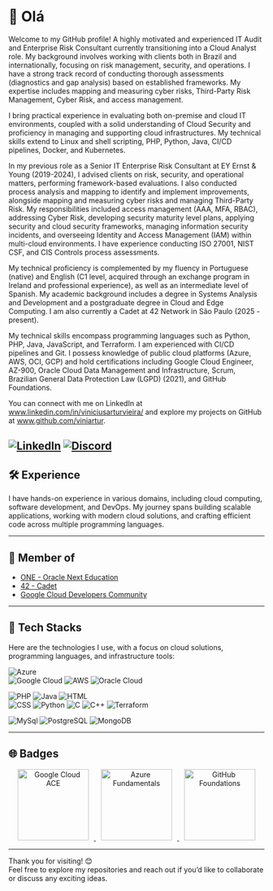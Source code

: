 # 👋 Olá
Welcome to my GitHub profile! 
A highly motivated and experienced IT Audit and Enterprise Risk Consultant currently transitioning into a Cloud Analyst role. My background involves working with clients both in Brazil and internationally, focusing on risk management, security, and operations. I have a strong track record of conducting thorough assessments (diagnostics and gap analysis) based on established frameworks. My expertise includes mapping and measuring cyber risks, Third-Party Risk Management, Cyber Risk, and access management.

I bring practical experience in evaluating both on-premise and cloud IT environments, coupled with a solid understanding of Cloud Security and proficiency in managing and supporting cloud infrastructures. My technical skills extend to Linux and shell scripting, PHP, Python, Java, CI/CD pipelines, Docker, and Kubernetes.

In my previous role as a Senior IT Enterprise Risk Consultant at EY Ernst & Young (2019-2024), I advised clients on risk, security, and operational matters, performing framework-based evaluations. I also conducted process analysis and mapping to identify and implement improvements, alongside mapping and measuring cyber risks and managing Third-Party Risk. My responsibilities included access management (AAA, MFA, RBAC), addressing Cyber Risk, developing security maturity level plans, applying security and cloud security frameworks, managing information security incidents, and overseeing Identity and Access Management (IAM) within multi-cloud environments. I have experience conducting ISO 27001, NIST CSF, and CIS Controls process assessments.

My technical proficiency is complemented by my fluency in Portuguese (native) and English (C1 level, acquired through an exchange program in Ireland and professional experience), as well as an intermediate level of Spanish. My academic background includes a degree in Systems Analysis and Development and a postgraduate degree in Cloud and Edge Computing. I am also currently a Cadet at 42 Network in São Paulo (2025 - present).

My technical skills encompass programming languages such as Python, PHP, Java, JavaScript, and Terraform. I am experienced with CI/CD pipelines and Git. I possess knowledge of public cloud platforms (Azure, AWS, OCI, GCP) and hold certifications including Google Cloud Engineer, AZ-900, Oracle Cloud Data Management and Infrastructure, Scrum, Brazilian General Data Protection Law (LGPD) (2021), and GitHub Foundations.

You can connect with me on LinkedIn at www.linkedin.com/in/viniciusarturvieira/ and explore my projects on GitHub at www.github.com/viniartur.

[![LinkedIn](https://img.shields.io/badge/LinkedIn-0A66C2?style=for-the-badge&logo=linkedin&logoColor=white)](https://www.linkedin.com/in/viniciusarturvieira/)
[![Discord](https://img.shields.io/badge/Discord-5865F2?style=for-the-badge&logo=discord&logoColor=white)](https://discord.com/users/vinivarturv)
---

## 🛠 Experience  
I have hands-on experience in various domains, including cloud computing, software development, and DevOps. My journey spans building scalable applications, working with modern cloud solutions, and crafting efficient code across multiple programming languages.  

---

## 🌟 Member of  
- [ONE - Oracle Next Education](https://www.oracle.com/br/education/oracle-next-education/)  
- [42 - Cadet](https://www.42network.org/)  
- [Google Cloud Developers Community](https://www.cloudskillsboost.google/public_profiles/1749ec2f-f110-4977-a7ad-31db308a2c0f)  

---

## 🚀 Tech Stacks  
Here are the technologies I use, with a focus on cloud solutions, programming languages, and infrastructure tools:  

![Azure](https://img.shields.io/badge/Azure-0078D4?style=for-the-badge&logo=microsoftazure&logoColor=white)  
![Google Cloud](https://img.shields.io/badge/Google%20Cloud-4285F4?style=for-the-badge&logo=googlecloud&logoColor=white)
![AWS](https://img.shields.io/badge/Amazon%20AWS-232F3E?style=for-the-badge&logo=amazonaws&logoColor=white)
![Oracle Cloud](https://img.shields.io/badge/Oracle%20Cloud-F80000?style=for-the-badge&logo=oracle&logoColor=white) 

![PHP](https://img.shields.io/badge/PHP-777BB4?style=for-the-badge&logo=php&logoColor=white)  ![Java](https://img.shields.io/badge/Java-007396?style=for-the-badge&logo=java&logoColor=white)  ![HTML](https://img.shields.io/badge/HTML-E34F26?style=for-the-badge&logo=html5&logoColor=white)  
![CSS](https://img.shields.io/badge/CSS-1572B6?style=for-the-badge&logo=css3&logoColor=white)  ![Python](https://img.shields.io/badge/Python-3776AB?style=for-the-badge&logo=python&logoColor=white)  ![C](https://img.shields.io/badge/C-A8B9CC?style=for-the-badge&logo=c&logoColor=white)  ![C++](https://img.shields.io/badge/C++-00599C?style=for-the-badge&logo=cplusplus&logoColor=white) ![Terraform](https://img.shields.io/badge/Terraform-623CE4?style=for-the-badge&logo=terraform&logoColor=white) 

![MySql](https://img.shields.io/badge/MySQL-4479A1?style=for-the-badge&logo=mysql&logoColor=white) ![PostgreSQL](https://img.shields.io/badge/PostgreSQL-4169E1?style=for-the-badge&logo=postgresql&logoColor=white) ![MongoDB](https://img.shields.io/badge/MongoDB-47A248?style=for-the-badge&logo=mongodb&logoColor=white)

---
## 🌐 Badges 

<p align="center">
  <a href="https://www.credly.com/badges/7975edff-156c-4d38-9882-5a2491892fbc/public_url">
    <img src="https://images.credly.com/size/340x340/images/08096465-cbfc-4c3e-93e5-93c5aa61f23e/image.png" width="140" alt="Google Cloud ACE" style="margin: 0 10px;"/>
  </a>
  <a href="https://www.credly.com/badges/f988abee-1898-43ee-b068-78f8824f8e8e/public_url">
    <img src="https://images.credly.com/size/340x340/images/be8fcaeb-c769-4858-b567-ffaaa73ce8cf/image.png" width="140" alt="Azure Fundamentals" style="margin: 0 10px;"/>
  </a>
  <a href="https://www.credly.com/badges/024d0122-724d-4c5a-bd83-cfe3c4b7a073/public_url">
    <img src="https://images.credly.com/size/340x340/images/024d0122-724d-4c5a-bd83-cfe3c4b7a073/image.png" width="140" alt="GitHub Foundations" style="margin: 0 10px;"/>
  </a>
</p>

---

Thank you for visiting! 😊  
Feel free to explore my repositories and reach out if you’d like to collaborate or discuss any exciting ideas.

